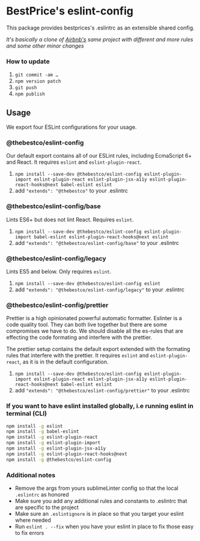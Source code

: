 # BestPrice's eslint-config

This package provides bestprices's .eslintrc as an extensible shared config.

_It's basically a clone of [Airbnb's](https://github.com/airbnb/javascript/tree/master/packages/eslint-config-airbnb) same project with different and more rules and some other minor changes_

### How to update

1. `git commit -am …`
2. `npm version patch`
3. `git push`
4. `npm publish`

## Usage

We export four ESLint configurations for your usage.

### @thebestco/eslint-config

Our default export contains all of our ESLint rules, including EcmaScript 6+
and React. It requires `eslint` and `eslint-plugin-react`.

1. `npm install --save-dev @thebestco/eslint-config eslint-plugin-import eslint-plugin-react eslint-plugin-jsx-a11y eslint-plugin-react-hooks@next babel-eslint eslint`
2. add `"extends": "@thebestco"` to your .eslintrc

### @thebestco/eslint-config/base

Lints ES6+ but does not lint React. Requires `eslint`.

1. `npm install --save-dev @thebestco/eslint-config eslint-plugin-import babel-eslint eslint-plugin-react-hooks@next eslint`
2. add `"extends": "@thebestco/eslint-config/base"` to your .eslintrc

### @thebestco/eslint-config/legacy

Lints ES5 and below. Only requires `eslint`.

1. `npm install --save-dev @thebestco/eslint-config eslint`
2. add `"extends": "@thebestco/eslint-config/legacy"` to your .eslintrc

### @thebestco/eslint-config/prettier

Prettier is a high opinionated powerful automatic formatter. Eslinter is a code quality tool.
They can both live together but there are some compromises we have to do. We should disable
all the es-rules that are effecting the code formating and interfere with the prettier.

The prettier setup contains the default export extended with the formating rules that interfere with the prettier.
It requires `eslint` and `eslint-plugin-react`, as it is in the default configuration.

1. `npm install --save-dev @thebestco/eslint-config eslint-plugin-import eslint-plugin-react eslint-plugin-jsx-a11y eslint-plugin-react-hooks@next babel-eslint eslint`
2. add `"extends": "@thebestco/eslint-config/prettier"` to your .eslintrc

### If you want to have eslint installed globally, i.e running eslint in terminal (CLI)

```bash
npm install -g eslint
npm install -g babel-eslint
npm install -g eslint-plugin-react
npm install -g eslint-plugin-import
npm install -g eslint-plugin-jsx-a11y
npm install -g eslint-plugin-react-hooks@next
npm install -g @thebestco/eslint-config
```

### Additional notes

- Remove the args from yours sublimeLinter config so that the local `.eslintrc` as honored
- Make sure you add any additional rules and constants to .eslintrc that are specific to the project
- Make sure an `.eslintignore` is in place so that you target your eslint where needed
- Run `eslint . --fix` when you have your eslint in place to fix those easy to fix errors
